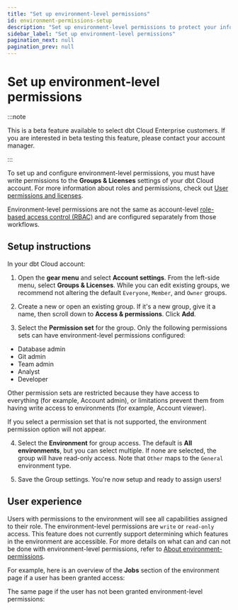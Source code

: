 ```yaml
---
title: "Set up environment-level permissions"
id: environment-permissions-setup
description: "Set up environment-level permissions to protect your information"
sidebar_label: "Set up environment-level permissions"
pagination_next: null
pagination_prev: null
---
```


# Set up environment-level permissions <Lifecycle status='beta' />

:::note

This is a beta feature available to select dbt Cloud Enterprise customers. If you are interested in beta testing this feature, please contact your account manager.

:::

To set up and configure environment-level permissions, you must have write permissions to the **Groups & Licenses** settings of your dbt Cloud account. For more information about roles and permissions, check out [User permissions and licenses](/docs/cloud/manage-access/seats-and-users).

Environment-level permissions are not the same as account-level [role-based access control (RBAC)](/docs/cloud/manage-access/about-user-access#role-based-access-control) and are configured separately from those workflows.

## Setup instructions

In your dbt Cloud account:

1. Open the **gear menu** and select **Account settings**. From the left-side menu, select **Groups & Licenses**. While you can edit existing groups, we recommend not altering the default `Everyone`, `Member`, and `Owner` groups.

<Lightbox src="/img/docs/dbt-cloud/groups-and-licenses.png" width="80%" title="Groups & Licenses page in dbt Cloud with the default groups highlighted."/>

2. Create a new or open an existing group. If it's a new group, give it a name, then scroll down to **Access & permissions**. Click **Add**.

<Lightbox src="/img/docs/dbt-cloud/add-permissions.png" width="80%" title="The Access & permissions section with the Add button highlighted."/>

3. Select the **Permission set** for the group. Only the following permissions sets can have environment-level permissions configured:

- Database admin
- Git admin
- Team admin
- Analyst
- Developer

Other permission sets are restricted because they have access to everything (for example, Account admin), or limitations prevent them from having write access to environments (for example, Account viewer).

If you select a permission set that is not supported, the environment permission option will not appear.

<Lightbox src="/img/docs/dbt-cloud/no-option.png" width="80%" title="The view of the permissions box if there is no option for environment permissions."/>

4. Select the **Environment** for group access. The default is **All environments**, but you can select multiple. If none are selected, the group will have read-only access. Note that `Other` maps to the `General` environment type. 

<Lightbox src="/img/docs/dbt-cloud/environment-options.png" width="80%" title="A list of available environments with the Staging and Other boxes checked."/>

5. Save the Group settings. You're now setup and ready to assign users!

## User experience

Users with permissions to the environment will see all capabilities assigned to their role. The environment-level permissions are `write` or `read-only` access. This feature does not currently support determining which features in the environment are accessible. For more details on what can and can not be done with environment-level permissions, refer to [About environment-permissions](/docs/cloud/secure/environment-permissions).

For example, here is an overview of the **Jobs** section of the environment page if a user has been granted access:

<Lightbox src="/img/docs/dbt-cloud/write-access.png" width="80%" title="The jobs page with write access and the 'Create job' button visible ."/>

The same page if the user has not been granted environment-level permissions:

<Lightbox src="/img/docs/dbt-cloud/read-only-access.png" width="80%" title="The jobs page with read-only access and the 'Create job' button is not visible ."/>

